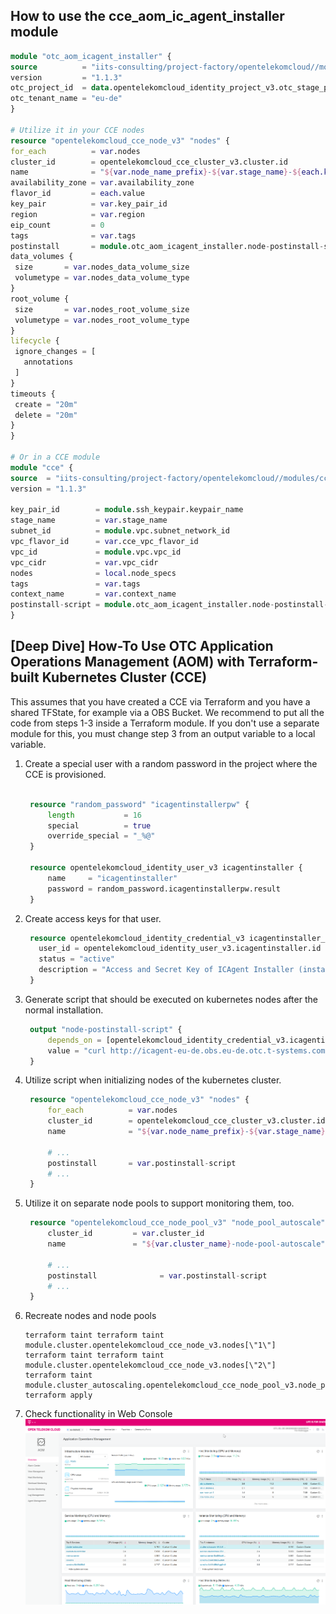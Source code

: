 ## How to use the cce_aom_ic_agent_installer module

   ```terraform
module "otc_aom_icagent_installer" {
  source          = "iits-consulting/project-factory/opentelekomcloud//modules/otc-monitoring"
  version         = "1.1.3"
  otc_project_id  = data.opentelekomcloud_identity_project_v3.otc_stage_project.id
  otc_tenant_name = "eu-de"
}

# Utilize it in your CCE nodes
resource "opentelekomcloud_cce_node_v3" "nodes" {
  for_each          = var.nodes
  cluster_id        = opentelekomcloud_cce_cluster_v3.cluster.id
  name              = "${var.node_name_prefix}-${var.stage_name}-${each.key}"
  availability_zone = var.availability_zone
  flavor_id         = each.value
  key_pair          = var.key_pair_id
  region            = var.region
  eip_count         = 0
  tags              = var.tags
  postinstall       = module.otc_aom_icagent_installer.node-postinstall-script
  data_volumes {
    size       = var.nodes_data_volume_size
    volumetype = var.nodes_data_volume_type
  }
  root_volume {
    size       = var.nodes_root_volume_size
    volumetype = var.nodes_root_volume_type
  }
  lifecycle {
    ignore_changes = [
      annotations
    ]
  }
  timeouts {
    create = "20m"
    delete = "20m"
  }
}

# Or in a CCE module
module "cce" {
  source  = "iits-consulting/project-factory/opentelekomcloud//modules/cce"
  version = "1.1.3"

  key_pair_id        = module.ssh_keypair.keypair_name
  stage_name         = var.stage_name
  subnet_id          = module.vpc.subnet_network_id
  vpc_flavor_id      = var.cce_vpc_flavor_id
  vpc_id             = module.vpc.vpc_id
  vpc_cidr           = var.vpc_cidr
  nodes              = local.node_specs
  tags               = var.tags
  context_name       = var.context_name
  postinstall-script = module.otc_aom_icagent_installer.node-postinstall-script
}

   ```

## [Deep Dive] How-To Use OTC Application Operations Management (AOM) with Terraform-built Kubernetes Cluster (CCE)

This assumes that you have created a CCE via Terraform and you have a shared TFState, for example via a OBS Bucket. We
recommend to put all the code from steps 1-3 inside a Terraform module. If you don't use a separate module for this, you
must change step 3 from an output variable to a local variable.

1. Create a special user with a random password in the project where the CCE is provisioned.
   ```terraform

    resource "random_password" "icagentinstallerpw" {
        length           = 16
        special          = true
        override_special = "_%@"
    }
    
    resource opentelekomcloud_identity_user_v3 icagentinstaller {
        name     = "icagentinstaller"
        password = random_password.icagentinstallerpw.result
    }
   ```
1. Create access keys for that user.
   ```terraform
    resource opentelekomcloud_identity_credential_v3 icagentinstaller_keys {
      user_id = opentelekomcloud_identity_user_v3.icagentinstaller.id
      status = "active"
      description = "Access and Secret Key of ICAgent Installer (installs ICAgent on Kubernetes Nodes)"
    }
   ```
1. Generate script that should be executed on kubernetes nodes after the normal installation.
   ```terraform
    output "node-postinstall-script" {
        depends_on = [opentelekomcloud_identity_credential_v3.icagentinstaller_keys, opentelekomcloud_identity_role_assignment_v3.icagentinstaller_apm_admin]
        value = "curl http://icagent-eu-de.obs.eu-de.otc.t-systems.com/ICAgent_linux/apm_agent_install.sh > apm_agent_install.sh && REGION=eu-de bash apm_agent_install.sh -ak ${opentelekomcloud_identity_credential_v3.icagentinstaller_keys.access} -sk ${opentelekomcloud_identity_credential_v3.icagentinstaller_keys.secret} -region eu-de -projectid ${var.otc_project_id} -obsdomain obs.eu-de.otc.t-systems.com -accessip 100.125.7.25;"
    }
   ```
1. Utilize script when initializing nodes of the kubernetes cluster.
   ```terraform
    resource "opentelekomcloud_cce_node_v3" "nodes" {
        for_each          = var.nodes
        cluster_id        = opentelekomcloud_cce_cluster_v3.cluster.id
        name              = "${var.node_name_prefix}-${var.stage_name}-${each.key}"
        
        # ...
        postinstall       = var.postinstall-script
        # ...
    }
   ```
1. Utilize it on separate node pools to support monitoring them, too.
   ```terraform
    resource "opentelekomcloud_cce_node_pool_v3" "node_pool_autoscale" {
        cluster_id         = var.cluster_id
        name               = "${var.cluster_name}-node-pool-autoscale"

        # ...        
        postinstall              = var.postinstall-script        
        # ...
    }
   ```
1. Recreate nodes and node pools
   ```shell
   terraform taint terraform taint module.cluster.opentelekomcloud_cce_node_v3.nodes[\"1\"]
   terraform taint terraform taint module.cluster.opentelekomcloud_cce_node_v3.nodes[\"2\"]
   terraform taint module.cluster_autoscaling.opentelekomcloud_cce_node_pool_v3.node_pool_autoscale
   terraform apply
   ```
1. Check functionality in Web Console
   ![](img/aom.png)
